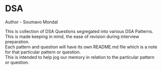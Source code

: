 # DSA
Author - Soumavo Mondal

This is collection of DSA Questions segregated into various DSA Patterns.</br>
This is made keeping in mind, the ease of revision during interview preparation.</br>
Each pattern and question will have its own README.md file which is a note for that particular pattern or question.</br>
This is intended to help jog our memory in relation to the particular pattern or question.
